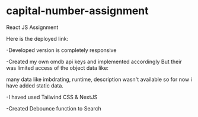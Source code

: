 # capital-number-assignment
 React JS Assignment

Here is the deployed link: 


-Developed version is completely responsive

-Created my own omdb api keys and implemented accordingly
But their was limited access of the object data like:
<img src=''/>

many data like imbdrating, runtime, description wasn't available so for now i have added static data.

-I haved used Tailwind CSS & NextJS

-Created Debounce function to Search

